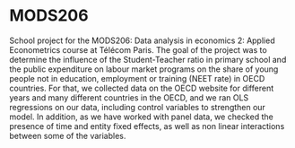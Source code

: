 # MODS206
School project for the MODS206: Data analysis in economics 2: Applied Econometrics course at Télécom Paris.
The goal of the project was to determine the influence of the Student-Teacher ratio in primary school and the public expenditure on labour market programs on the share of young people not in education, employment or training (NEET rate) in OECD countries.
For that, we collected data on the OECD website for different years and many different countries in the OECD, and we ran OLS regressions on our data, including control variables to strengthen our model.
In addition, as we have worked with panel data, we checked the presence of time and entity fixed effects, as well as non linear interactions between some of the variables.
